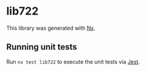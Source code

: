 # lib722

This library was generated with [Nx](https://nx.dev).

## Running unit tests

Run `nx test lib722` to execute the unit tests via [Jest](https://jestjs.io).
